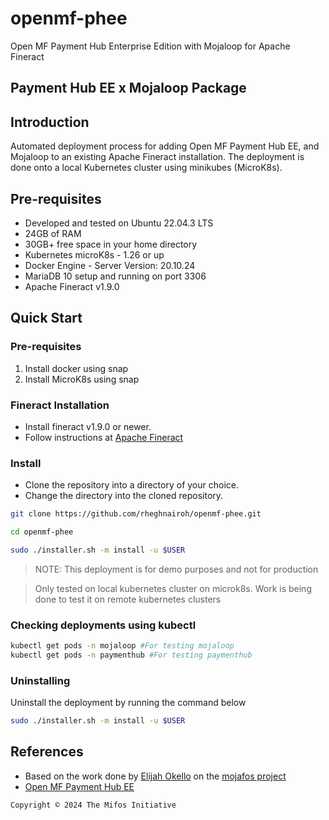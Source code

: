 # openmf-phee

Open MF Payment Hub Enterprise Edition with Mojaloop for Apache Fineract

## Payment Hub EE x Mojaloop Package

## Introduction

Automated deployment process for adding Open MF Payment Hub EE, and Mojaloop to an existing Apache Fineract installation. The deployment is done onto a local Kubernetes cluster using minikubes (MicroK8s).

## Pre-requisites

- Developed and tested on Ubuntu 22.04.3 LTS
- 24GB of RAM
- 30GB+ free space in your home directory
- Kubernetes microK8s - 1.26 or up
- Docker Engine - Server Version: 20.10.24
- MariaDB 10 setup and running on port 3306
- Apache Fineract v1.9.0

## Quick Start

### Pre-requisites

1. Install docker using snap []()
2. Install MicroK8s using snap []()

### Fineract Installation

- Install fineract v1.9.0 or newer.
- Follow instructions at [Apache Fineract](https://github.com/apache/fineract)

### Install

- Clone the repository into a directory of your choice.
- Change the directory into the cloned repository.

```bash
git clone https://github.com/rheghnairoh/openmf-phee.git
```

```bash
cd openmf-phee
```

```bash
sudo ./installer.sh -m install -u $USER
```

> NOTE: This deployment is for demo purposes and not for production

> Only tested on local kubernetes cluster on microk8s. Work is being done to test it on remote kubernetes clusters

### Checking deployments using kubectl

```bash
kubectl get pods -n mojaloop #For testing mojaloop
kubectl get pods -n paymenthub #For testing paymenthub
```

### Uninstalling

Uninstall the deployment by running the command below

```bash
sudo ./installer.sh -m install -u $USER
```

## References

- Based on the work done by [Elijah Okello](https://github.com/elijah0kello) on the [mojafos project](https://github.com/elijah0kello/mojafos)
- [Open MF Payment Hub EE](https://openmf.github.io/)

```
Copyright © 2024 The Mifos Initiative
```
